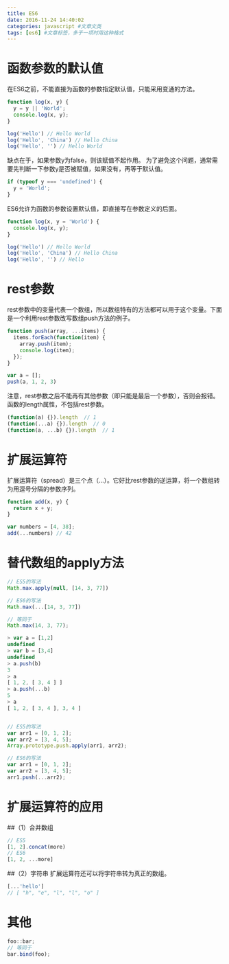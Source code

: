 ```yaml
---
title: ES6
date: 2016-11-24 14:40:02
categories: javascript #文章文类
tags: [es6] #文章标签，多于一项时用这种格式
---
```

# 函数参数的默认值 
在ES6之前，不能直接为函数的参数指定默认值，只能采用变通的方法。
``` js
function log(x, y) {
  y = y || 'World';
  console.log(x, y);
}

log('Hello') // Hello World
log('Hello', 'China') // Hello China
log('Hello', '') // Hello World
```
<!--more-->
缺点在于，如果参数y为false，则该赋值不起作用。
为了避免这个问题，通常需要先判断一下参数y是否被赋值，如果没有，再等于默认值。
``` js
if (typeof y === 'undefined') {
  y = 'World';
}
```

ES6允许为函数的参数设置默认值，即直接写在参数定义的后面。
``` js
function log(x, y = 'World') {
  console.log(x, y);
}

log('Hello') // Hello World
log('Hello', 'China') // Hello China
log('Hello', '') // Hello
```

# rest参数
rest参数中的变量代表一个数组，所以数组特有的方法都可以用于这个变量。下面是一个利用rest参数改写数组push方法的例子。
``` js
function push(array, ...items) {
  items.forEach(function(item) {
    array.push(item);
    console.log(item);
  });
}

var a = [];
push(a, 1, 2, 3)
```
注意，rest参数之后不能再有其他参数（即只能是最后一个参数），否则会报错。
函数的length属性，不包括rest参数。
``` js
(function(a) {}).length  // 1
(function(...a) {}).length  // 0
(function(a, ...b) {}).length  // 1
```


# 扩展运算符
扩展运算符（spread）是三个点（...）。它好比rest参数的逆运算，将一个数组转为用逗号分隔的参数序列。
``` js
function add(x, y) {
  return x + y;
}

var numbers = [4, 38];
add(...numbers) // 42
```

# 替代数组的apply方法 
``` js
// ES5的写法
Math.max.apply(null, [14, 3, 77])

// ES6的写法
Math.max(...[14, 3, 77])

// 等同于
Math.max(14, 3, 77);
```

``` js
> var a = [1,2]
undefined
> var b = [3,4]
undefined
> a.push(b)
3
> a
[ 1, 2, [ 3, 4 ] ]
> a.push(...b)
5
> a
[ 1, 2, [ 3, 4 ], 3, 4 ]


// ES5的写法
var arr1 = [0, 1, 2];
var arr2 = [3, 4, 5];
Array.prototype.push.apply(arr1, arr2);

// ES6的写法
var arr1 = [0, 1, 2];
var arr2 = [3, 4, 5];
arr1.push(...arr2);
```
# 扩展运算符的应用
##（1）合并数组
``` js
// ES5
[1, 2].concat(more)
// ES6
[1, 2, ...more]
```

##（2）字符串
扩展运算符还可以将字符串转为真正的数组。
``` js
[...'hello']
// [ "h", "e", "l", "l", "o" ]
```

# 其他
```js
foo::bar;
// 等同于
bar.bind(foo);
```